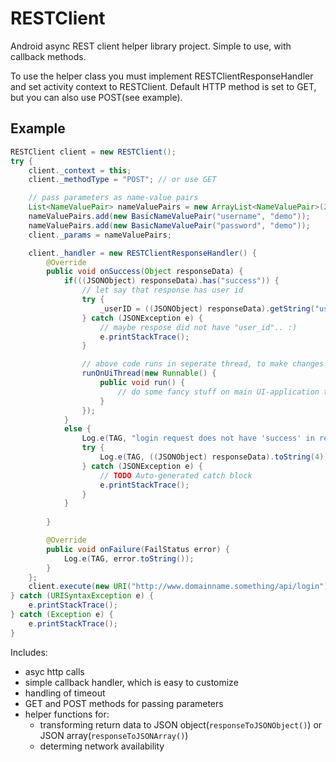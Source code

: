 RESTClient
==========

Android async REST client helper library project. Simple to use, with callback methods.

To use the helper class you must implement RESTClientResponseHandler and set activity context to RESTClient.
Default HTTP method is set to GET, but you can also use POST(see example). 

## Example
``` java
RESTClient client = new RESTClient();
try {
	client._context = this;
	client._methodType = "POST"; // or use GET

	// pass parameters as name-value pairs
	List<NameValuePair> nameValuePairs = new ArrayList<NameValuePair>(2);
	nameValuePairs.add(new BasicNameValuePair("username", "demo"));
	nameValuePairs.add(new BasicNameValuePair("password", "demo"));
	client._params = nameValuePairs;

	client._handler = new RESTClientResponseHandler() {
		@Override
		public void onSuccess(Object responseData) {
			if(((JSONObject) responseData).has("success")) {
				// let say that response has user id
				try {
					_userID = ((JSONObject) responseData).getString("user_id");
				} catch (JSONException e) {
					// maybe respose did not have "user_id".. :)
					e.printStackTrace();
				}

				// above code runs in seperate thread, to make changes on main thread use:
				runOnUiThread(new Runnable() {
				    public void run() {
				    	// do some fancy stuff on main UI-application thread
				    }
				});
			}
			else {
				Log.e(TAG, "login request does not have 'success' in response");
				try {
					Log.e(TAG, ((JSONObject) responseData).toString(4)); // outputs whole response
				} catch (JSONException e) {
					// TODO Auto-generated catch block
					e.printStackTrace();
				}
			}
			
		}

		@Override
		public void onFailure(FailStatus error) {
			Log.e(TAG, error.toString());
		}
	};
	client.execute(new URI("http://www.domainname.something/api/login"));
} catch (URISyntaxException e) {
	e.printStackTrace();
} catch (Exception e) {
	e.printStackTrace();
}
```

Includes:
- asyc http calls
- simple callback handler, which is easy to customize
- handling of timeout
- GET and POST methods for passing parameters
- helper functions for:
    - transforming return data to JSON object(```responseToJSONObject()```) or JSON array(```responseToJSONArray()```)
    - determing network availability